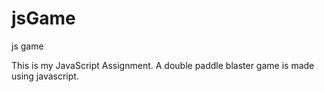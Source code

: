 # jsGame
 js game


This is my JavaScript Assignment.
A double paddle blaster game is made using javascript.
